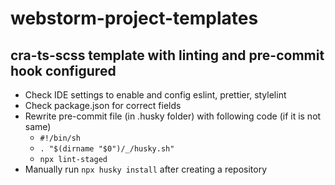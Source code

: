 # webstorm-project-templates

## cra-ts-scss template with linting and pre-commit hook configured

- Check IDE settings to enable and config eslint, prettier, stylelint
- Check package.json for correct fields
- Rewrite pre-commit file (in .husky folder) with following code (if it is not same)
  - `#!/bin/sh`
  - `. "$(dirname "$0")/_/husky.sh"`
  - `npx lint-staged`
- Manually run `npx husky install` after creating a repository
